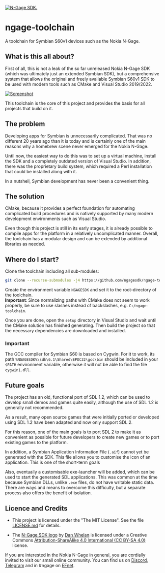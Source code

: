 [![N-Gage SDK.](https://raw.githubusercontent.com/ngagesdk/ngage-toolchain/master/media/ngagesdk-readme-header.png)](https://raw.githubusercontent.com/ngagesdk/ngage-toolchain/master/media/ngagesdk-header-2x-white.png?raw=true "N-Gage SDK.")

# ngage-toolchain

A toolchain for Symbian S60v1 devices such as the Nokia N-Gage.

## What is this all about?

First of all, this is not a leak of the so far unreleased Nokia N-Gage
SDK (which was ultimately just an extended Symbian SDK), but a
comprehensive system that allows the original and freely available
Symbian S60v1 SDK to be used with modern tools such as CMake and Visual
Studio 2019/2022.

[![Screenshot](https://raw.githubusercontent.com/ngagesdk/ngage-toolchain/master/media/ngagesdk-screenshot.png)](https://raw.githubusercontent.com/ngagesdk/ngage-toolchain/master/media/ngagesdk-screenshot.png?raw=true "Screenshot")

This toolchain is the core of this project and provides the basis for
all projects that build on it.

## The problem

Developing apps for Symbian is unnecessarily complicated.  That was no
different 20 years ago than it is today and is certainly one of the main
reasons why a homebrew scene never emerged for the Nokia N-Gage.

Until now, the easiest way to do this was to set up a virtual machine,
install the SDK and a completely outdated version of Visual Studio.  In
addition, there was the proprietary build system, which required a Perl
installation that could be installed along with it.

In a nutshell, Symbian development has never been a convenient thing.

## The solution

CMake, because it provides a perfect foundation for automating
complicated build procedures and is natively supported by many modern
development environments such as Visual Studio.

Even though this project is still in its early stages, it is already
possible to compile apps for the platform in a relatively uncomplicated
manner.  Overall, the toolchain has a modular design and can be extended
by additional libraries as needed.

## Where do I start?

Clone the toolchain including all sub-modules:

```bash
git clone --recurse-submodules -j4 https://github.com/ngagesdk/ngage-toolchain.git
```

Create the environment variable `NGAGESDK` and set it to the
root-directory of the toolchain.  
**Important**: Since normalizing paths with CMake does not seem to work
properly, be sure to use slashes instead of backslashes,
e.g. `C:/ngage-toolchain`.

Once you are done, open the `setup` directory in Visual Studio and wait
until the CMake solution has finished generating.  Then build the
project so that the necessary dependencies are downloaded and installed.

### Important

The GCC compiler for Symbian S60 is based on Cygwin. For it to work, its
path `%NGAGESDK%\sdk\6.1\Shared\EPOC32\gcc\bin` should be included in
your `$PATH` environment variable, otherwise it will not be able to find
the file `cygwin1.dll`.

## Future goals

The project has an old, functional port of SDL 1.2, which can be used to
develop small demos and games quite easily, although the use of SDL 1.2
is generally not recommended.

As a result, many open source games that were initially ported or
developed using SDL 1.2 have been adapted and now only support SDL 2.

For this reason, one of the main goals is to port SDL 2 to make it as
convenient as possible for future developers to create new games or to
port existing games to the platform.

In addition, a Symbian Application Information File (`.aif`) cannot yet
be generated with the SDK.  This file allows you to customise the icon
of an application. This is one of the short-term goals

Also, eventually a customisable exe-launcher will be added, which can
be used to start the generated SDL applications. This was common at the
time because Symbian DLLs, unlike `.exe` files, do not have writable
static data.  There are ways and means to overcome this difficulty, but
a separate process also offers the benefit of isolation.

## Licence and Credits

- This project is licensed under the "The MIT License".  See the file
  [LICENSE.md](LICENSE.md) for details.

- The [N-Gage SDK logo](media/) by [Dan Whelan](https://danwhelan.ie) is
  licensed under a Creative Commons [Attribution-ShareAlike 4.0
  International (CC BY-SA
  4.0)](https://creativecommons.org/licenses/by-sa/4.0/) license.

If you are interested in the Nokia N-Gage in general, you are cordially
invited to visit our small online community. You can find us on
[Discord](https://discord.gg/dbUzqJ26vs),
[Telegram](https://t.me/nokia_ngage) and in #ngage on
[EFnet](http://www.efnet.org/).
